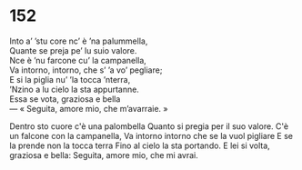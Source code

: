 # 152
  
Into a’ ’stu core nc’ è ’na palummella,  
Quante se preja pe’ lu suio valore.  
Nce è ’nu farcone cu’ la campanella,  
Va intorno, intorno, che s’ ’a vo’ pegliare;  
E si la piglia nu’ ’la tocca ’nterra,  
’Nzino a lu cielo la sta appurtanne.  
Essa se vota, graziosa e bella  
— « Seguita, amore mio, che m’avarraie. »

Dentro sto cuore c'è una palombella
Quanto si pregia per il suo valore.
C'è un falcone con la campanella,
Va intorno intorno che se la vuol pigliare
E se la prende non la tocca terra
Fino al cielo la sta portando.
E lei si volta, graziosa e bella:
Seguita, amore mio, che mi avrai.
